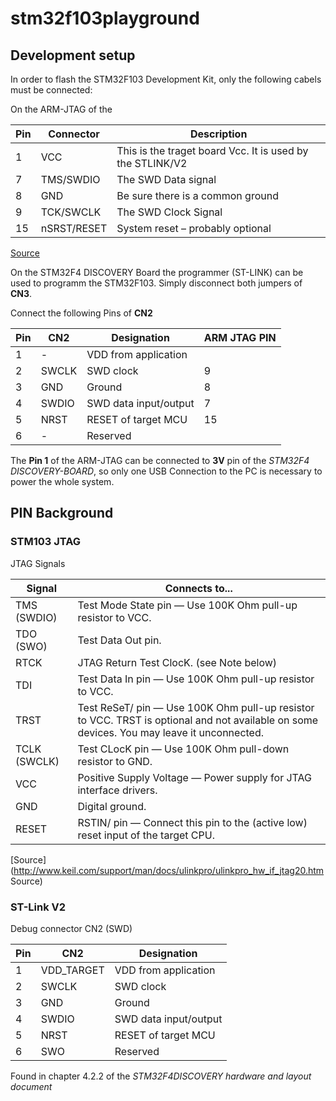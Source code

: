 # stm32f103playground

## Development setup

In order to flash the STM32F103 Development Kit, only the following cabels must be connected:

On the ARM-JTAG of the 

| Pin | Connector | Description |
| --- | --- | --- |
| 1 | VCC | This is the traget board Vcc. It is used by the STLINK/V2
| 7 | TMS/SWDIO | The SWD Data signal
| 8 | GND | Be sure there is a common ground
| 9 | TCK/SWCLK | The SWD Clock Signal
| 15 | nSRST/RESET | System reset – probably optional 

[Source](http://www.micromouseonline.com/2011/11/05/stlink-swd-for-stm32/)

On the STM32F4 DISCOVERY Board the programmer (ST-LINK) can be used to programm the STM32F103.
Simply disconnect both jumpers of **CN3**.

Connect the following Pins of **CN2**

| Pin | CN2 | Designation | ARM JTAG PIN |
| --- | --- | --- | --- |
| 1 | - | VDD from application | |
| 2 | SWCLK | SWD clock | 9 |
| 3 | GND | Ground | 8 |
| 4 | SWDIO | SWD data input/output | 7 |
| 5 | NRST | RESET of target MCU | 15 |
| 6 | - | Reserved | |

The **Pin 1** of the ARM-JTAG can be connected to **3V** pin of the *STM32F4 DISCOVERY-BOARD*, so only one USB Connection to the PC is necessary to power the whole system.


## PIN Background

### STM103 JTAG

 JTAG Signals

| Signal | Connects to... |
| --- | --- | 
| TMS (SWDIO) | Test Mode State pin — Use 100K Ohm pull-up resistor to VCC. |
| TDO (SWO) | Test Data Out pin. |
| RTCK | JTAG Return Test ClocK. (see Note below) |
| TDI |	Test Data In pin — Use 100K Ohm pull-up resistor to VCC. |
| TRST | Test ReSeT/ pin — Use 100K Ohm pull-up resistor to VCC. TRST is optional and not available on some devices. You may leave it unconnected. |
| TCLK (SWCLK) | Test CLocK pin — Use 100K Ohm pull-down resistor to GND. |
| VCC |	Positive Supply Voltage — Power supply for JTAG interface drivers. |
| GND |	Digital ground. |
| RESET | RSTIN/ pin — Connect this pin to the (active low) reset input of the target CPU. |

[Source](http://www.keil.com/support/man/docs/ulinkpro/ulinkpro_hw_if_jtag20.htm Source)

### ST-Link V2

Debug connector CN2 (SWD)

| Pin | CN2 | Designation
| --- | --- | --- |
| 1 | VDD_TARGET | VDD from application |
| 2 | SWCLK | SWD clock |
| 3 | GND | Ground |
| 4 | SWDIO | SWD data input/output |
| 5 | NRST | RESET of target MCU |
| 6 | SWO | Reserved |

Found in chapter 4.2.2 of the *STM32F4DISCOVERY hardware and layout document*
